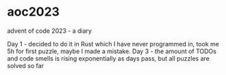 # aoc2023
advent of code 2023 - a diary

Day 1 - decided to do it in Rust which I have never programmed in, took me 5h for first puzzle, maybe I made a mistake.
Day 3 - the amount of TODOs and code smells is rising exponentially as days pass, but all puzzles are solved so far
